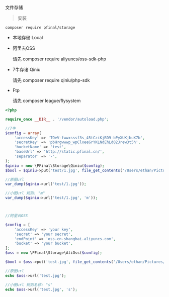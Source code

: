 文件存储

> 安装

```
composer require pfinal/storage
```

* 本地存储 Local

* 阿里去OSS

    请先 composer require aliyuncs/oss-sdk-php
    
* 7牛存诸 Qiniu 

    请先 composer require qiniu/php-sdk
    
* Ftp
    
    请先 composer league/flysystem
    
```php
<?php

require_once __DIR__ . '/vendor/autoload.php';

//7牛
$config = array(
    'accessKey' => 'TOeV-fwwxsssf3s_45tCziKjRD9-bPyXUKjbuX7b',
    'secretKey' => 'pbHrgwwwp_wpClxeeGrYKLNdEhLd02Jrew3t5h',
    'bucketName' => 'test',
    'baseUrl' => 'http://static.pfinal.cn/',
    'separator' => '-',
);
$qiniu = new \PFinal\Storage\Qiniu($config);
$bool = $qiniu->put('test/1.jpg', file_get_contents('/Users/ethan/Pictures/1.jpg'));

//原图url
var_dump($qiniu->url('test/1.jpg'));

//小图url 规则: "m"
var_dump($qiniu->url('test/1.jpg', 'm'));



//阿里云OSS

$config = [
    'accessKey' => 'your key',
    'secret' => 'your secret',
    'endPoint' => 'oss-cn-shanghai.aliyuncs.com',
    'bucket' => 'your bucket',
];
$oss = new \PFinal\Storage\AliOss($config);

$bool = $oss->put('test.jpg', file_get_contents('/Users/ethan/Pictures/1.jpg'));

//原图url
echo $oss->url('test.jpg');

//小图url 规则名称: "s"
echo $oss->url('test.jpg', 's');

```
